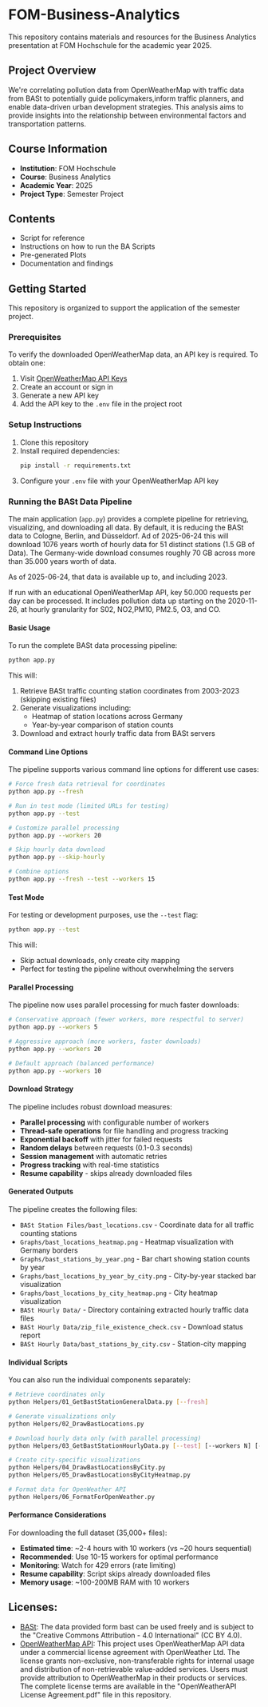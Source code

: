 # FOM-Business-Analytics

This repository contains materials and resources for the Business Analytics presentation at FOM Hochschule for the academic year 2025.

## Project Overview

We're correlating pollution data from OpenWeatherMap with traffic data from BASt to potentially guide policymakers,inform traffic planners, and enable data-driven urban development strategies. This analysis aims to provide insights into the relationship between environmental factors and transportation patterns.

## Course Information
- **Institution**: FOM Hochschule
- **Course**: Business Analytics
- **Academic Year**: 2025
- **Project Type**: Semester Project

## Contents
- Script for reference
- Instructions on how to run the BA Scripts
- Pre-generated Plots
- Documentation and findings

## Getting Started

This repository is organized to support the application of the semester project.

### Prerequisites

To verify the downloaded OpenWeatherMap data, an API key is required. To obtain one:

1. Visit [OpenWeatherMap API Keys](https://home.openweathermap.org/api_keys)
2. Create an account or sign in
3. Generate a new API key
4. Add the API key to the `.env` file in the project root

### Setup Instructions

1. Clone this repository
2. Install required dependencies:
   ```bash
   pip install -r requirements.txt
   ```
3. Configure your `.env` file with your OpenWeatherMap API key

### Running the BASt Data Pipeline

The main application (`app.py`) provides a complete pipeline for retrieving, visualizing, and downloading all data. By default, it is reducing the BASt data to Cologne, Berlin, and Düsseldorf. Ad of 2025-06-24 this will download 1076 years worth of hourly data for 51 distinct stations (1.5 GB of Data). The Germany-wide download consumes roughly 70 GB across more than 35.000 years worth of data.

As of 2025-06-24, that data is available up to, and including 2023.

If run with an educational OpenWeatherMap API, key 50.000 requests per day can be processed. It includes pollution data up starting on the 2020-11-26, at hourly granularity for S02, NO2,PM10, PM2.5, O3, and CO.

#### Basic Usage

To run the complete BASt data processing pipeline:

```bash
python app.py
```

This will:
1. Retrieve BASt traffic counting station coordinates from 2003-2023 (skipping existing files)
2. Generate visualizations including:
   - Heatmap of station locations across Germany
   - Year-by-year comparison of station counts
3. Download and extract hourly traffic data from BASt servers

#### Command Line Options

The pipeline supports various command line options for different use cases:

```bash
# Force fresh data retrieval for coordinates
python app.py --fresh

# Run in test mode (limited URLs for testing)
python app.py --test

# Customize parallel processing
python app.py --workers 20

# Skip hourly data download
python app.py --skip-hourly

# Combine options
python app.py --fresh --test --workers 15
```

#### Test Mode

For testing or development purposes, use the `--test` flag:

```bash
python app.py --test
```

This will:
- Skip actual downloads, only create city mapping
- Perfect for testing the pipeline without overwhelming the servers

#### Parallel Processing

The pipeline now uses parallel processing for much faster downloads:

```bash
# Conservative approach (fewer workers, more respectful to server)
python app.py --workers 5

# Aggressive approach (more workers, faster downloads)
python app.py --workers 20

# Default approach (balanced performance)
python app.py --workers 10
```

#### Download Strategy

The pipeline includes robust download measures:
- **Parallel processing** with configurable number of workers
- **Thread-safe operations** for file handling and progress tracking
- **Exponential backoff** with jitter for failed requests
- **Random delays** between requests (0.1-0.3 seconds)
- **Session management** with automatic retries
- **Progress tracking** with real-time statistics
- **Resume capability** - skips already downloaded files

#### Generated Outputs

The pipeline creates the following files:
- `BASt Station Files/bast_locations.csv` - Coordinate data for all traffic counting stations
- `Graphs/bast_locations_heatmap.png` - Heatmap visualization with Germany borders
- `Graphs/bast_stations_by_year.png` - Bar chart showing station counts by year
- `Graphs/bast_locations_by_year_by_city.png` - City-by-year stacked bar visualization
- `Graphs/bast_locations_by_city_heatmap.png` - City heatmap visualization
- `BASt Hourly Data/` - Directory containing extracted hourly traffic data files
- `BASt Hourly Data/zip_file_existence_check.csv` - Download status report
- `BASt Hourly Data/bast_stations_by_city.csv` - Station-city mapping

#### Individual Scripts

You can also run the individual components separately:

```bash
# Retrieve coordinates only
python Helpers/01_GetBastStationGeneralData.py [--fresh]

# Generate visualizations only
python Helpers/02_DrawBastLocations.py

# Download hourly data only (with parallel processing)
python Helpers/03_GetBastStationHourlyData.py [--test] [--workers N] [--city cologne berlin duesseldorf]

# Create city-specific visualizations
python Helpers/04_DrawBastLocationsByCity.py
python Helpers/05_DrawBastLocationsByCityHeatmap.py

# Format data for OpenWeather API
python Helpers/06_FormatForOpenWeather.py
```

#### Performance Considerations

For downloading the full dataset (35,000+ files):
- **Estimated time**: ~2-4 hours with 10 workers (vs ~20 hours sequential)
- **Recommended**: Use 10-15 workers for optimal performance
- **Monitoring**: Watch for 429 errors (rate limiting)
- **Resume capability**: Script skips already downloaded files
- **Memory usage**: ~100-200MB RAM with 10 workers

## Licenses:

- [BASt](https://www.bast.de/): The data provided form bast can be used freely and is subject to the "Creative Commons Attribution - 4.0 International" (CC BY 4.0).
- [OpenWeatherMap API](https://openweathermap.org/api): This project uses OpenWeatherMap API data under a commercial license agreement with OpenWeather Ltd. The license grants non-exclusive, non-transferable rights for internal usage and distribution of non-retrievable value-added services. Users must provide attribution to OpenWeatherMap in their products or services. The complete license terms are available in the "OpenWeatherAPI License Agreement.pdf" file in this repository.